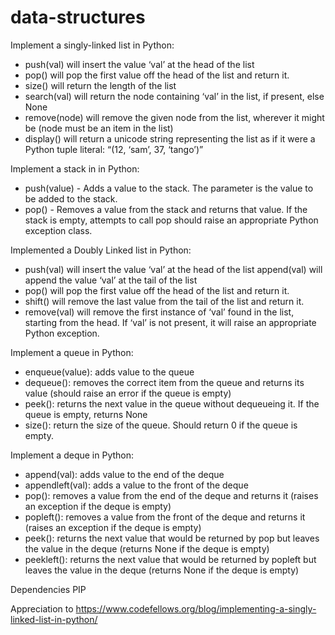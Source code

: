 # data-structures

Implement a singly-linked list in Python:
  * push(val) will insert the value ‘val’ at the head of the list
  * pop() will pop the first value off the head of the list and return it.
  * size() will return the length of the list
  * search(val) will return the node containing ‘val’ in the list, if present, else None
  * remove(node) will remove the given node from the list, wherever it might be (node must be an item in the list)
  * display() will return a unicode string representing the list as if it were a Python tuple literal: “(12, ‘sam’, 37, ‘tango’)”

Implement a stack in in Python:

  * push(value) - Adds a value to the stack. The parameter is the value to be added to the stack.
  * pop() - Removes a value from the stack and returns that value. If the stack is empty, attempts to call pop should raise an appropriate Python exception class.

Implemented a Doubly Linked list in Python:

  * push(val) will insert the value ‘val’ at the head of the list append(val) will append the value ‘val’ at the tail of the list
  * pop() will pop the first value off the head of the list and return it.
  * shift() will remove the last value from the tail of the list and return it.
  * remove(val) will remove the first instance of ‘val’ found in the list, starting from the head. If ‘val’ is not present, it will raise an appropriate Python exception.

Implement a queue in Python:

  * enqueue(value): adds value to the queue
  * dequeue(): removes the correct item from the queue and returns its value (should raise an error if the queue is empty)
  * peek(): returns the next value in the queue without dequeueing it. If the queue is empty, returns None
  * size(): return the size of the queue. Should return 0 if the queue is empty.

Implement a deque in Python:

  * append(val): adds value to the end of the deque
  * appendleft(val): adds a value to the front of the deque
  * pop(): removes a value from the end of the deque and returns it (raises an exception if the deque is empty)
  * popleft(): removes a value from the front of the deque and returns it (raises an exception if the deque is empty)
  * peek(): returns the next value that would be returned by pop but leaves the value in the deque (returns None if the deque is empty)
  * peekleft(): returns the next value that would be returned by popleft but leaves the value in the deque (returns None if the deque is empty)


Dependencies PIP

Appreciation to https://www.codefellows.org/blog/implementing-a-singly-linked-list-in-python/
